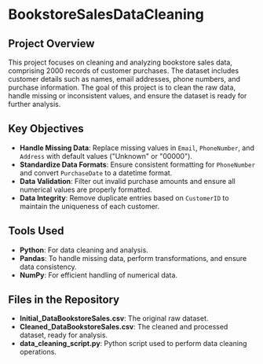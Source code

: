 # BookstoreSalesDataCleaning

## Project Overview

This project focuses on cleaning and analyzing bookstore sales data, comprising 2000 records of customer purchases. The dataset includes customer details such as names, email addresses, phone numbers, and purchase information. The goal of this project is to clean the raw data, handle missing or inconsistent values, and ensure the dataset is ready for further analysis.

## Key Objectives
- **Handle Missing Data**: Replace missing values in `Email`, `PhoneNumber`, and `Address` with default values ("Unknown" or "00000").
- **Standardize Data Formats**: Ensure consistent formatting for `PhoneNumber` and convert `PurchaseDate` to a datetime format.
- **Data Validation**: Filter out invalid purchase amounts and ensure all numerical values are properly formatted.
- **Data Integrity**: Remove duplicate entries based on `CustomerID` to maintain the uniqueness of each customer.

## Tools Used
- **Python**: For data cleaning and analysis.
- **Pandas**: To handle missing data, perform transformations, and ensure data consistency.
- **NumPy**: For efficient handling of numerical data.

## Files in the Repository
- **Initial_DataBookstoreSales.csv**: The original raw dataset.
- **Cleaned_DataBookstoreSales.csv**: The cleaned and processed dataset, ready for analysis.
- **data_cleaning_script.py**: Python script used to perform data cleaning operations.
  


